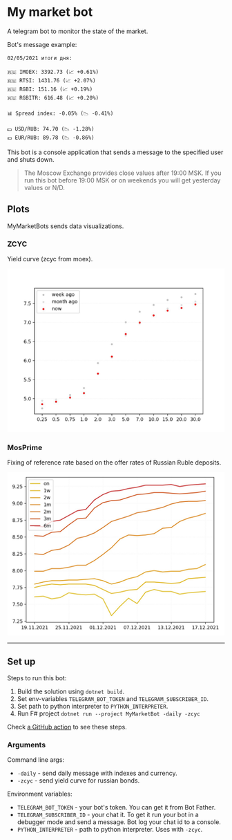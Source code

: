 # My market bot

A telegram bot to monitor the state of the market.

Bot's message example:

```
02/05/2021 итоги дня:

🇷🇺 IMOEX: 3392.73 (📈 +0.61%)
🇷🇺 RTSI: 1431.76 (📈 +2.07%)
🇷🇺 RGBI: 151.16 (📈 +0.19%)
🇷🇺 RGBITR: 616.48 (📈 +0.20%)

📊 Spread index: -0.05% (📉 -0.41%)

💵 USD/RUB: 74.70 (📉 -1.28%) 
💶 EUR/RUB: 89.78 (📉 -0.86%)
```

This bot is a console application that sends a message to the specified user and shuts down. 

> The Moscow Exchange provides close values after 19:00 MSK.
> If you run this bot before 19:00 MSK or on weekends you will get yesterday values or N/D.

## Plots

MyMarketBots sends data visualizations.

### ZCYC
Yield curve (zcyc from moex).

![Example of zcyc](./img/zcyc.jpg)

### MosPrime

Fixing of reference rate based on the offer rates of Russian Ruble deposits.

![Example of mosprime](./img/mosprime.jpg)

---

## Set up

Steps to run this bot:

1. Build the solution using `dotnet build`.
2. Set env-variables `TELEGRAM_BOT_TOKEN` and `TELEGRAM_SUBSCRIBER_ID`.
3. Set path to python interpreter to `PYTHON_INTERPRETER`.
4. Run F# project `dotnet run --project MyMarketBot -daily -zcyc`

Check [a GitHub action](https://github.com/vorotynsky/MyMarketBot/blob/master/.github/workflows/evening.yml) to see these steps.


### Arguments

Command line args:

 - `-daily` - send daily message with indexes and currency.
 - `-zcyc`  - send yield curve for russian bonds.

Environment variables:

 - `TELEGRAM_BOT_TOKEN` - your bot's token. You can get it from Bot Father.
 - `TELEGRAM_SUBSCRIBER_ID` - your chat it. To get it run your bot in a debugger mode and send a message. Bot log your chat id to a console. 
 - `PYTHON_INTERPRETER` - path to python interpreter. Uses with `-zcyc`.